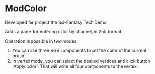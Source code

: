 # ModColor
Developed for project the Sci-Fantasy Tech Demo

Adds a panel for entering color by channel, in 255 format.

Operation is possible in two modes.

1. You can use three RGB components to set the color of the current brush.
2. In vertex mode, you can select the desired vertices and click button 'Apply color'. That will write all four components to the vertex.

